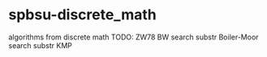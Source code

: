 # spbsu-discrete_math
algorithms from discrete math
TODO:
    ZW78
    BW
    search substr Boiler-Moor
    search substr KMP
